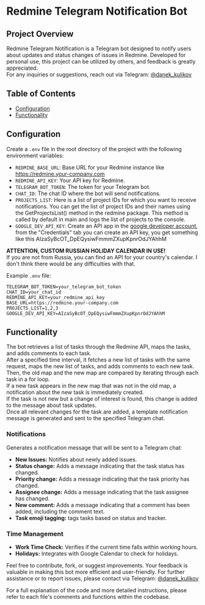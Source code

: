 # Redmine Telegram Notification Bot

## Project Overview
Redmine Telegram Notification is a Telegram bot designed to notify users about updates and status changes of issues in Redmine. Developed for personal use, this project can be utilized by others, and feedback is greatly appreciated. <br>
For any inquiries or suggestions, reach out via Telegram: [@danek_kulikov](https://t.me/danek_kulikov)

## Table of Contents
- [Configuration](#configuration)
- [Functionality](#functionality)


## Configuration
Create a `.env` file in the root directory of the project with the following environment variables:
- `REDMINE_BASE_URL`: Base URL for your Redmine instance like https://redmine.your-company.com
- `REDMINE_API_KEY`: Your API key for Redmine.
- `TELEGRAM_BOT_TOKEN`: The token for your Telegram bot.
- `CHAT_ID`: The chat ID where the bot will send notifications.
- `PROJECTS_LIST`: Here is a list of project IDs for which you want to receive notifications. You can get the list of project IDs and their names using the GetProjectsList() method in the redmine package. This method is called by default in main and logs the list of projects to the console.
- `GOOGLE_DEV_API_KEY`: Create an API app in the [google developer account](https://console.developers.google.com/), from the "Credentials" tab you can create an API key, you get something like this AIzaSyBcOT_DpEQysiwFmmmZXupKpnrOdJYAhhM

**ATTENTION, CUSTOM RUSSIAN HOLIDAY CALENDAR IN USE!** <br>
If you are not from Russia, you can find an API for your country's calendar. I don't think there would be any difficulties with that.

Example `.env` file:
```dotenv
TELEGRAM_BOT_TOKEN=your_telegram_bot_token
CHAT_ID=your_chat_id
REDMINE_API_KEY=your_redmine_api_key
BASE_URL=https://redmine.your-company.com
PROJECTS_LIST=1,2,3
GOOGLE_DEV_API_KEY=AIzaSyBcOT_DpEQysiwFmmmZXupKpnrOdJYAhhM
```

## Functionality

The bot retrieves a list of tasks through the Redmine API, maps the tasks, and adds comments to each task. <br>
After a specified time interval, it fetches a new list of tasks with the same request, maps the new list of tasks, and adds comments to each new task. <br>
Then, the old map and the new map are compared by iterating through each task in a for loop. <br>
If a new task appears in the new map that was not in the old map, a notification about the new task is immediately created. <br>
If the task is not new but a change of interest is found, this change is added to the message about task updates. <br>
Once all relevant changes for the task are added, a template notification message is generated and sent to the specified Telegram chat. <br>

### Notifications
Generates a notification message that will be sent to a Telegram chat:
- **New Issues:** Notifies about newly added issues.
- **Status change:** Аdds a message indicating that the task status has changed.
- **Priority change:** Аdds a message indicating that the task priority has changed.
- **Assignee change:** Аdds a message indicating that the task assignee has changed.
- **New comment:** Аdds a message indicating that a comment has been added, including the comment text.
- **Task emoji tagging:** tags tasks based on status and tracker.


### Time Management
- **Work Time Check:** Verifies if the current time falls within working hours.
- **Holidays:** Integrates with Google Calendar to check for holidays.

Feel free to contribute, fork, or suggest improvements. Your feedback is valuable in making this bot more efficient and user-friendly. For further assistance or to report issues, please contact via Telegram: [@danek_kulikov](https://t.me/danek_kulikov)

For a full explanation of the code and more detailed instructions, please refer to each file's comments and functions within the codebase.
